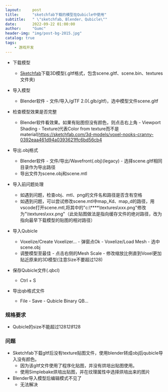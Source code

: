 ```yaml
---
layout:     post
title:      "sketchfab下载的模型在Qubicle中使用"
subtitle:   " \"sketchfab、Blender、Qubicle\""
date:       2022-09-22 01:00:00
author:     "Gumc"
header-img: "img/post-bg-2015.jpg"
catalog: true
tags:
    - 游戏开发
---
```

- 下载模型

  - [Sketchfab](https://sketchfab.com/)下载3D模型(.gltf格式，包含scene.gltf、scene.bin、textures文件夹)
- 导入模型

  - Blender软件 - 文件/导入/glTF 2.0(.glb/gltf)，选中模型文件scene.gltf
- 检查模型效果是否完整

  - Blender软件看效果。如果有贴图但没有颜色，则点击右上角 - Viewport Shading - Texture(代表Color from texture而不是material)https://sketchfab.com/3d-models/voxel-nooks-cranny-0392eaa461d94a0393621ffc6bd56cb4
- 导出.obj格式

  - Blender软件 - 文件/导出/Wavefront(.obj)(legacy) - 选择scene.gltf相同目录作为导出路径
  - 导出文件为scene.obj和scene.mtl
- 导入前问题处理

  - 如遇到问题，检查obj、mtl、png的文件名和路径是否含有空格
  - 如遇到问题，可以尝试修改scene.mtl中map_Kd、map_d的路径，用vscode打开scene.mtl,将其中的"c:\\****\\textures\\xxx.png"修改为"\\textures\\xxx.png"（此处贴图做法是指向缓存文件的绝对路径，改为指向最早下载模型的贴图的相对路径）
- 导入Qubicle

  - Voxelize/Create Voxelizer... - 弹窗点Ok - Voxelize/Load Mesh - 选中scene.obj
  - 调整模型至最佳 - 点击右侧的Mesh Scale - 修改缩放比例直到Voxel更加贴近原来的3D模型(注意Size不要超过128)
- 保存Qubicle文件(.qbcl)

  - Ctrl + S
- 导出qb格式文件

  - File - Save - Qubicle Binary QB...

### 规格要求

- Qubicle的size不能超过128*128*128

### 问题

- Sketchfab下载gltf后没有texture贴图文件，使用blender转成obj后qubicle导入没有颜色。
  - 因为该gltf文件使用了程序化贴图，并没有烘培出贴图使用。
  - 使用Simplebake烘培出贴图，并在纹理属性中选择烘培出来的图片
- Blender导入模型后编辑模式不见了
  - 无法解决
